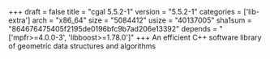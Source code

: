 +++
draft = false
title = "cgal 5.5.2-1"
version = "5.5.2-1"
categories = ['lib-extra']
arch = "x86_64"
size = "5084412"
usize = "40137005"
sha1sum = "864676475405f2195de0196bfc9b7ad206e13392"
depends = "['mpfr>=4.0.0-3', 'libboost>=1.78.0']"
+++
An efficient C++ software library of geometric data structures and algorithms